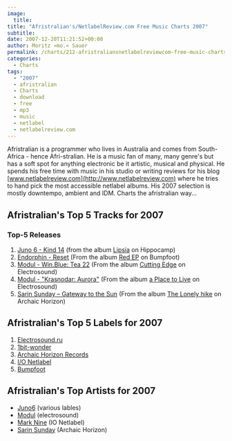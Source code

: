 ```yaml
---
image:
  title: 
title: "Afristralian's/NetlabelReview.com Free Music Charts 2007"
subtitle: 
date: 2007-12-20T11:21:52+00:00
author: Moritz »mo.« Sauer
permalink: /charts/212-afristraliansnetlabelreviewcom-free-music-charts-2007
categories:
  - Charts
tags:
  - "2007"
  - afristralian
  - Charts
  - download
  - free
  - mp3
  - music
  - netlabel
  - netlabelreview.com
---
```

Afristralian is a programmer who lives in Australia and comes from South-Africa - hence Afri-stralian. He is a music fan of many, many genre's but has a soft spot for anything electronic be it artistic, musical and physical. He spends his free time with music in his studio or writing reviews for his blog [www.netlabelreview.com](http://www.netlabelreview.com) where he tries to hand pick the most accessible netlabel albums. His 2007 selection is mostly downtempo, ambient and IDM. Charts the afristralian way...<!--more-->

## Afristralian's Top 5 Tracks for 2007

### Top-5 Releases

  1. [Juno 6 - Kind 14](http://www.archive.org/download/hc174/hc174_03_kind14_by_juno6.mp3) (from the album [Lipsia](http://hippocamp.co.uk/releases/hc174.htm) on Hippocamp) 
  2. [Endorphin - Reset](http://www.archive.org/download/foot041/foot041_01-endorphin-reset.mp3) (From the album [Red EP](http://www.bumpfoot.net/foot041.html) on Bumpfoot) 
  3. [Modul - Win.Blue: Tea 22](http://www.archive.org/download/electrosound.ru_es24/es24__12__Modul__Win_Blue__Tea_22.mp3) (From the album [Cutting Edge](http://www.netaudio.ru/electrosound/releases/es24/) on Electrosound) 
  4. [Modul - "Krasnodar: Aurora"](http://www.netaudio.ru/listen/electrosound/es30/es30__05__Modul__Krasnodar__Aurora.mp3) (From the album [a Place to Live](http://www.netaudio.ru/electrosound/releases/es30/) on Electrosound)
  5. [Sarin Sunday &ndash; Gateway to the Sun](http://www.archive.org/download/AH013_sarin_sunday_-_the_lonely_hike/02_Gateway_to_the_Sun.mp3) (From the album [The Lonely hike](http://www.archaichorizon.com/releases/ah013/ah013.html) on Archaic Horizon)

## Afristralian's Top 5 Labels for 2007

  1. [Electrosound.ru](http://www.Electrosound.ru/)
  2. [1bit-wonder](http://1bit-wonder.com/) 
  3. [Archaic Horizon Records](http://www.archaichorizon.com/) 
  4. [I/O Netlabel](http://www.ionetlabel.com/)
  5. [Bumpfoot](http://www.bumpfoot.net/)

## Afristralian's Top Artists for 2007

  * [Juno6](http://juno6.de/) (various lables)
  * [Modul](http://www.myspace.com/modulsound) (electrosound)
  * [Mark Nine](http://marknine.com/) (IO Netlabel)
  * [Sarin Sunday](http://www.myspace.com/sarinsunday) (Archaic Horizon)